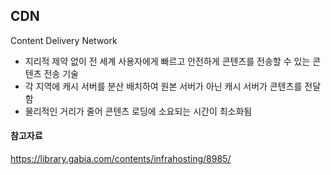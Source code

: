 ## CDN

Content Delivery Network

- 지리적 제약 없이 전 세계 사용자에게 빠르고 안전하게 콘텐츠를 전송할 수 있는 콘텐츠 전송 기술
- 각 지역에 캐시 서버를 분산 배치하여 원본 서버가 아닌 캐시 서버가 콘텐츠를 전달함
- 물리적인 거리가 줄어 콘텐츠 로딩에 소요되는 시간이 최소화됨

#### 참고자료

https://library.gabia.com/contents/infrahosting/8985/
